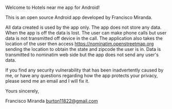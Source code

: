 Welcome to  Hotels near me app for Android!

This is an open source Android app developed by Francisco Miranda.

All data created is used by the app only. The app does not store any data. When the app is off the data is lost. 
The user can make phone calls but user data is not transmitted off device in the call.
The application also takes the location of the user then access https://nominatim.openstreetmap.org sending the location
to obtain the state and zipcode the user is in. Data is transmitted  to nominatim web side but the app does 
not send any user's data.

If you find any security vulnerability that has been inadvertently caused by me, or have any questions regarding 
how the app protects your privacy, please send me an email and I will fix it.

Yours sincerely,

Francisco Miranda
burton11822@gmail.com
